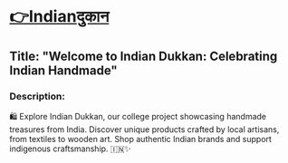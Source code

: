 

<a href= "https://indiandukkan.netlify.app/" target="_blank"><h1>👉Indian<span>दुकान</h1></a>
<h2>Title: "Welcome to Indian Dukkan: Celebrating Indian Handmade"</h2>

<h3>Description:</h3>
<p>🛍️ Explore Indian Dukkan, our college project showcasing handmade treasures from India. Discover unique products crafted by local artisans, from textiles to wooden art. Shop authentic Indian brands and support indigenous craftsmanship. 🇮🇳✨</p>

